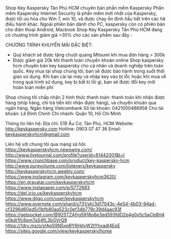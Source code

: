 Shop Key Kaspersky Tân Phú HCM chuyên bán phần mềm Kaspersky
Phần mềm Kaspersky Internet Security là phần mềm mới nhất của Kaspersky, được tối ưu hóa cho Win 7, win 10, và được chạy ổn định hầu hết trên các hệ điều hành khác. Ngoài phiên bản dành cho PC, kaspersky còn có phiên bản cho điện thoại Android, Macbook
Shop Key Kaspersky Tân Phú HCM đang có chương trình giảm giá >30% cho các sản phẩm sau đây  :

		
CHƯƠNG TRÌNH KHUYẾN MÃI ĐẶC BIỆT:
+ Quý khách sẽ được tặng chuột quang Mitsumi khi mua đơn hàng > 300k
+ Được giảm giá 20k khi thanh toán chuyển khoản online
Shop kaspersky hcm chuyên bán key kaspersky cho cá nhân và doanh nghiệp trên toàn quốc. Key mua tại shop chúng tôi, bạn sẽ được bảo hành trong suốt thời gian sử dụng.
Khi bạn cài lại máy và nhập key vào bị lỗi; hoặc khi mua về trong quá trình sử dụng, key bị bất kì lỗi gì, bạn sẽ được đổi key mới hoàn toàn miễn phí
 
Shop chúng tôi chấp nhận 2 hình thức thanh toán: thanh toán khi nhận được hàng (ship hàng, chỉ trả tiền khi nhận được hàng), và chuyển khoản qua ngân hàng.
Ngân hàng Vietcombank
Số tài khoản: 0421000486958
Chủ tài khoản: Lê Đình Chinh
Chi nhánh: Quận 10, Hồ Chí Minh

Thông tin liên hệ:
Địa chỉ: 519 Âu Cơ, Tân Phú, HCM
Website: http://keykaspersky.com
Hotline: 0903 07 47 36
Email: keykasperskyhcm@gmail.com 

Liên hệ với chung tôi qua mạng xã hội: 
https://keykasperskyhcm.newswire.com/
http://www.livejournal.com/profile?userid=81442001&t=I
https://www.crunchbase.com/product/key-kaspersky-hcm
http://www.purevolume.com/listeners/keykaspersky
http://keykasperskyhcm.weebly.com/
https://www.instagram.com/keykasperskyhcm3620/
https://en.gravatar.com/keykasperskyhcm
https://www.instapaper.com/p/5772683
https://del.icio.us/keykasperskyhcm
https://www.diigo.com/user/keykasperskyhcm
https://www.evernote.com/shard/s731/sh/3d17043c-4e54-4b03-94ad-cf3296d60ed5/0bfb80aa523c0ef34b779c39d4aac93f
https://getpocket.com/@925TZAfrg5918p6e3ed593fdD2p4g0x5c5aCb8H4e0kdt1fc6em7aS4fL3bGVrQ9
https://1drv.ms/o/s!ApS9N5xpRY6HdyW2tYhxadI4EpE
https://sites.google.com/view/keykaspersky/home



